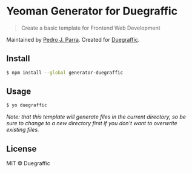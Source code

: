 # Yeoman Generator for Duegraffic
> Create a basic template for Frontend Web Development

Maintained by [Pedro J. Parra](https://github.com/pedroparra).
Created for [Duegraffic](http://www.duegraffic.com).

## Install

```sh
$ npm install --global generator-duegraffic
```
## Usage

```sh
$ yo duegraffic
```

*Note: that this template will generate files in the current directory, so be sure to change to a new directory first if you don't want to overwrite existing files.*


## License

MIT © Duegraffic

